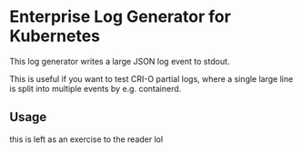 # Enterprise Log Generator for Kubernetes

This log generator writes a large JSON log event to stdout.

This is useful if you want to test CRI-O partial logs, where a single large line is split into multiple events by e.g. containerd.

## Usage

this is left as an exercise to the reader lol
